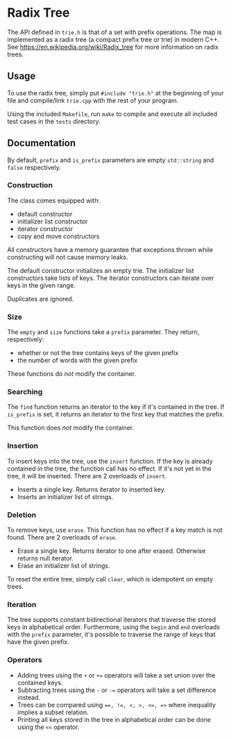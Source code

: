 # Radix Tree

The API defined in `trie.h` is that of a set with prefix operations. The map is implemented as a radix tree (a compact prefix tree or trie) in modern C++. See <https://en.wikipedia.org/wiki/Radix_tree> for more information on radix trees.

## Usage

To use the radix tree, simply put `#include "trie.h"` at the beginning of your file and compile/link `trie.cpp` with the rest of your program.

Using the included `Makefile`, run `make` to compile and execute all included test cases in the `tests` directory.

## Documentation

By default, `prefix` and `is_prefix` parameters are empty `std::string` and `false` respectively.

### Construction

The class comes equipped with:

- default constructor
- initializer list constructor
- iterator constructor
- copy and move constructors

All constructors have a memory guarantee that exceptions thrown while constructing will not cause memory leaks.

The default constructor initializes an empty trie. The initializer list constructors take lists of keys. The iterator constructors can iterate over keys in the given range.

Duplicates are ignored.

### Size

The `empty` and `size` functions take a `prefix` parameter. They return, respectively:

- whether or not the tree contains keys of the given prefix
- the number of words with the given prefix

These functions do *not* modify the container.

### Searching

The `find` function returns an iterator to the key if it's contained in the tree. If `is_prefix` is set, it returns an iterator to the first key that matches the prefix.

This function does *not* modify the container.

### Insertion

To insert keys into the tree, use the `insert` function. If the key is already contained in the tree, the function call has no effect. If it's not yet in the tree, it will be inserted. There are 2 overloads of `insert`.

- Inserts a single key. Returns iterator to inserted key.
- Inserts an initializer list of strings.

### Deletion

To remove keys, use `erase`. This function has no effect if a key match is not found. There are 2 overloads of `erase`.

- Erase a single key. Returns iterator to one after erased. Otherwise returns null iterator.
- Erase an initializer list of strings.

To reset the entire tree, simply call `clear`, which is idempotent on empty trees.

### Iteration

The tree supports constant bidirectional iterators that traverse the stored keys in alphabetical order. Furthermore, using the `begin` and `end` overloads with the `prefix` parameter, it's possible to traverse the range of keys that have the given prefix.

### Operators

- Adding trees using the `+` or `+=` operators will take a set union over the contained keys.
- Subtracting trees using the `-` or `-=` operators will take a set difference instead.
- Trees can be compared using `==, !=, <, >, <=, =>` where inequality implies a subset relation.
- Printing all keys stored in the tree in alphabetical order can be done using the `<<` operator.
